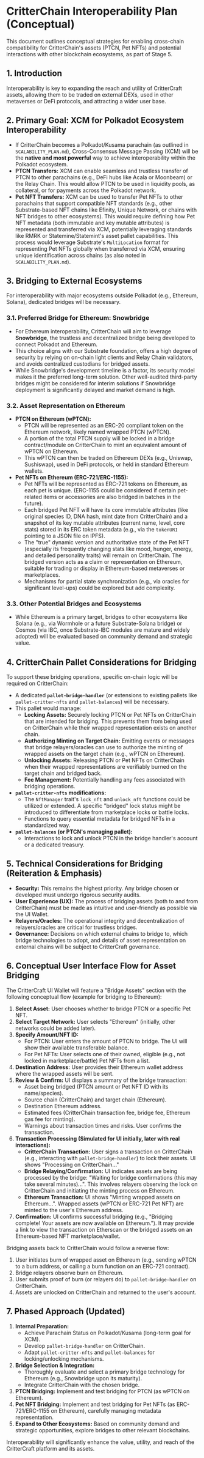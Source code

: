 # CritterChain Interoperability Plan (Conceptual)

This document outlines conceptual strategies for enabling cross-chain compatibility for CritterChain's assets (PTCN, Pet NFTs) and potential interactions with other blockchain ecosystems, as part of Stage 5.

## 1. Introduction

Interoperability is key to expanding the reach and utility of CritterCraft assets, allowing them to be traded on external DEXs, used in other metaverses or DeFi protocols, and attracting a wider user base.

## 2. Primary Goal: XCM for Polkadot Ecosystem Interoperability

*   If CritterChain becomes a Polkadot/Kusama parachain (as outlined in `SCALABILITY_PLAN.md`), Cross-Consensus Message Passing (XCM) will be the **native and most powerful** way to achieve interoperability within the Polkadot ecosystem.
*   **PTCN Transfers:** XCM can enable seamless and trustless transfer of PTCN to other parachains (e.g., DeFi hubs like Acala or Moonbeam) or the Relay Chain. This would allow PTCN to be used in liquidity pools, as collateral, or for payments across the Polkadot network.
*   **Pet NFT Transfers:** XCM can be used to transfer Pet NFTs to other parachains that support compatible NFT standards (e.g., other Substrate-based NFT chains like Efinity, Unique Network, or chains with NFT bridges to other ecosystems). This would require defining how Pet NFT metadata (both immutable and key mutable attributes) is represented and transferred via XCM, potentially leveraging standards like RMRK or Statemine/Statemint's asset pallet capabilities. This process would leverage Substrate's `MultiLocation` format for representing Pet NFTs globally when transferred via XCM, ensuring unique identification across chains (as also noted in `SCALABILITY_PLAN.md`).

## 3. Bridging to External Ecosystems

For interoperability with major ecosystems outside Polkadot (e.g., Ethereum, Solana), dedicated bridges will be necessary.

### 3.1. Preferred Bridge for Ethereum: Snowbridge

*   For Ethereum interoperability, CritterChain will aim to leverage **Snowbridge**, the trustless and decentralized bridge being developed to connect Polkadot and Ethereum.
*   This choice aligns with our Substrate foundation, offers a high degree of security by relying on on-chain light clients and Relay Chain validators, and avoids centralized custodians for bridged assets.
*   While Snowbridge's development timeline is a factor, its security model makes it the preferred long-term solution. Other well-audited third-party bridges might be considered for interim solutions if Snowbridge deployment is significantly delayed and market demand is high.

### 3.2. Asset Representation on Ethereum

*   **PTCN on Ethereum (wPTCN):**
    *   PTCN will be represented as an ERC-20 compliant token on the Ethereum network, likely named wrapped PTCN (wPTCN).
    *   A portion of the total PTCN supply will be locked in a bridge contract/module on CritterChain to mint an equivalent amount of wPTCN on Ethereum.
    *   This wPTCN can then be traded on Ethereum DEXs (e.g., Uniswap, Sushiswap), used in DeFi protocols, or held in standard Ethereum wallets.
*   **Pet NFTs on Ethereum (ERC-721/ERC-1155):**
    *   Pet NFTs will be represented as ERC-721 tokens on Ethereum, as each pet is unique. (ERC-1155 could be considered if certain pet-related items or accessories are also bridged in batches in the future).
    *   Each bridged Pet NFT will have its core immutable attributes (like original species ID, DNA hash, mint date from CritterChain) and a snapshot of its key mutable attributes (current name, level, core stats) stored in its ERC token metadata (e.g., via the `tokenURI` pointing to a JSON file on IPFS).
    *   The "true" dynamic version and authoritative state of the Pet NFT (especially its frequently changing stats like mood, hunger, energy, and detailed personality traits) will remain on CritterChain. The bridged version acts as a claim or representation on Ethereum, suitable for trading or display in Ethereum-based metaverses or marketplaces.
    *   Mechanisms for partial state synchronization (e.g., via oracles for significant level-ups) could be explored but add complexity.

### 3.3. Other Potential Bridges and Ecosystems

*   While Ethereum is a primary target, bridges to other ecosystems like Solana (e.g., via Wormhole or a future Substrate-Solana bridge) or Cosmos (via IBC, once Substrate-IBC modules are mature and widely adopted) will be evaluated based on community demand and strategic value.

## 4. CritterChain Pallet Considerations for Bridging

To support these bridging operations, specific on-chain logic will be required on CritterChain:

*   A dedicated **`pallet-bridge-handler`** (or extensions to existing pallets like `pallet-critter-nfts` and `pallet-balances`) will be necessary.
*   This pallet would manage:
    *   **Locking Assets:** Securely locking PTCN or Pet NFTs on CritterChain that are intended for bridging. This prevents them from being used on CritterChain while their wrapped representation exists on another chain.
    *   **Authorizing Minting on Target Chain:** Emitting events or messages that bridge relayers/oracles can use to authorize the minting of wrapped assets on the target chain (e.g., wPTCN on Ethereum).
    *   **Unlocking Assets:** Releasing PTCN or Pet NFTs on CritterChain when their wrapped representations are verifiably burned on the target chain and bridged back.
    *   **Fee Management:** Potentially handling any fees associated with bridging operations.
*   **`pallet-critter-nfts` modifications:**
    *   The `NftManager` trait's `lock_nft` and `unlock_nft` functions could be utilized or extended. A specific "bridged" lock status might be introduced to differentiate from marketplace locks or battle locks.
    *   Functions to query essential metadata for bridged NFTs in a standardized way.
*   **`pallet-balances` (or PTCN's managing pallet):**
    *   Interactions to lock and unlock PTCN in the bridge handler's account or a dedicated treasury.

## 5. Technical Considerations for Bridging (Reiteration & Emphasis)

*   **Security:** This remains the highest priority. Any bridge chosen or developed must undergo rigorous security audits.
*   **User Experience (UX):** The process of bridging assets (both to and from CritterChain) must be made as intuitive and user-friendly as possible via the UI Wallet.
*   **Relayers/Oracles:** The operational integrity and decentralization of relayers/oracles are critical for trustless bridges.
*   **Governance:** Decisions on which external chains to bridge to, which bridge technologies to adopt, and details of asset representation on external chains will be subject to CritterCraft governance.

## 6. Conceptual User Interface Flow for Asset Bridging

The CritterCraft UI Wallet will feature a "Bridge Assets" section with the following conceptual flow (example for bridging to Ethereum):

1.  **Select Asset:** User chooses whether to bridge PTCN or a specific Pet NFT.
2.  **Select Target Network:** User selects "Ethereum" (initially, other networks could be added later).
3.  **Specify Amount/NFT ID:**
    *   For PTCN: User enters the amount of PTCN to bridge. The UI will show their available transferable balance.
    *   For Pet NFTs: User selects one of their owned, eligible (e.g., not locked in marketplace/battle) Pet NFTs from a list.
4.  **Destination Address:** User provides their Ethereum wallet address where the wrapped assets will be sent.
5.  **Review & Confirm:** UI displays a summary of the bridge transaction:
    *   Asset being bridged (PTCN amount or Pet NFT ID with its name/species).
    *   Source chain (CritterChain) and target chain (Ethereum).
    *   Destination Ethereum address.
    *   Estimated fees (CritterChain transaction fee, bridge fee, Ethereum gas fee for minting).
    *   Warnings about transaction times and risks.
    User confirms the transaction.
6.  **Transaction Processing (Simulated for UI initially, later with real interactions):**
    *   **CritterChain Transaction:** User signs a transaction on CritterChain (e.g., interacting with `pallet-bridge-handler`) to lock their assets. UI shows "Processing on CritterChain..."
    *   **Bridge Relaying/Confirmation:** UI indicates assets are being processed by the bridge: "Waiting for bridge confirmations (this may take several minutes)...". This involves relayers observing the lock on CritterChain and initiating the minting process on Ethereum.
    *   **Ethereum Transaction:** UI shows "Minting wrapped assets on Ethereum...". Wrapped assets (wPTCN or ERC-721 Pet NFT) are minted to the user's Ethereum address.
7.  **Confirmation:** UI confirms successful bridging (e.g., "Bridging complete! Your assets are now available on Ethereum."). It may provide a link to view the transaction on Etherscan or the bridged assets on an Ethereum-based NFT marketplace/wallet.

Bridging assets back to CritterChain would follow a reverse flow:
1.  User initiates burn of wrapped asset on Ethereum (e.g., sending wPTCN to a burn address, or calling a burn function on an ERC-721 contract).
2.  Bridge relayers observe burn on Ethereum.
3.  User submits proof of burn (or relayers do) to `pallet-bridge-handler` on CritterChain.
4.  Assets are unlocked on CritterChain and returned to the user's account.

## 7. Phased Approach (Updated)

1.  **Internal Preparation:**
    *   Achieve Parachain Status on Polkadot/Kusama (long-term goal for XCM).
    *   Develop `pallet-bridge-handler` on CritterChain.
    *   Adapt `pallet-critter-nfts` and `pallet-balances` for locking/unlocking mechanisms.
2.  **Bridge Selection & Integration:**
    *   Thoroughly evaluate and select a primary bridge technology for Ethereum (e.g., Snowbridge upon its maturity).
    *   Integrate CritterChain with the chosen bridge.
3.  **PTCN Bridging:** Implement and test bridging for PTCN (as wPTCN on Ethereum).
4.  **Pet NFT Bridging:** Implement and test bridging for Pet NFTs (as ERC-721/ERC-1155 on Ethereum), carefully managing metadata representation.
5.  **Expand to Other Ecosystems:** Based on community demand and strategic opportunities, explore bridges to other relevant blockchains.

Interoperability will significantly enhance the value, utility, and reach of the CritterCraft platform and its assets.

